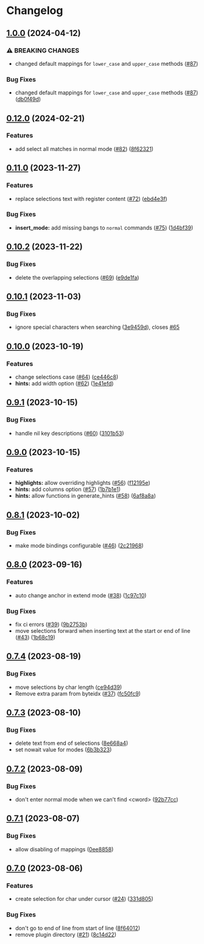 # Changelog

## [1.0.0](https://github.com/smoka7/multicursors.nvim/compare/v0.12.0...v1.0.0) (2024-04-12)


### ⚠ BREAKING CHANGES

* changed default mappings for `lower_case` and `upper_case` methods ([#87](https://github.com/smoka7/multicursors.nvim/issues/87))

### Bug Fixes

* changed default mappings for `lower_case` and `upper_case` methods ([#87](https://github.com/smoka7/multicursors.nvim/issues/87)) ([db0f49d](https://github.com/smoka7/multicursors.nvim/commit/db0f49d77e63ec6c31a2dc2ca6cc715e0bb9f3b1))

## [0.12.0](https://github.com/smoka7/multicursors.nvim/compare/v0.11.0...v0.12.0) (2024-02-21)


### Features

* add select all matches in normal mode ([#82](https://github.com/smoka7/multicursors.nvim/issues/82)) ([8f62321](https://github.com/smoka7/multicursors.nvim/commit/8f62321064acc8409ff4b1c3a4d36f0f12dcb0af))

## [0.11.0](https://github.com/smoka7/multicursors.nvim/compare/v0.10.2...v0.11.0) (2023-11-27)


### Features

* replace selections text with register content ([#72](https://github.com/smoka7/multicursors.nvim/issues/72)) ([ebd4e3f](https://github.com/smoka7/multicursors.nvim/commit/ebd4e3f647bf233ee95fa8c5186108aaada2c8e1))


### Bug Fixes

* **insert_mode:** add missing bangs to `normal` commands ([#75](https://github.com/smoka7/multicursors.nvim/issues/75)) ([1d4bf39](https://github.com/smoka7/multicursors.nvim/commit/1d4bf39ac6b7a2c2076eb11def095212ab04a039))

## [0.10.2](https://github.com/smoka7/multicursors.nvim/compare/v0.10.1...v0.10.2) (2023-11-22)


### Bug Fixes

* delete the overlapping selections ([#69](https://github.com/smoka7/multicursors.nvim/issues/69)) ([e9de1fa](https://github.com/smoka7/multicursors.nvim/commit/e9de1fa025284fccc54b8920016ad6ffd8d266b1))

## [0.10.1](https://github.com/smoka7/multicursors.nvim/compare/v0.10.0...v0.10.1) (2023-11-03)


### Bug Fixes

* ignore special characters when searching ([3e9459d](https://github.com/smoka7/multicursors.nvim/commit/3e9459d8e742653bdaf5f5793ce3310b3e66ef93)), closes [#65](https://github.com/smoka7/multicursors.nvim/issues/65)

## [0.10.0](https://github.com/smoka7/multicursors.nvim/compare/v0.9.1...v0.10.0) (2023-10-19)


### Features

* change selections case ([#64](https://github.com/smoka7/multicursors.nvim/issues/64)) ([ce446c8](https://github.com/smoka7/multicursors.nvim/commit/ce446c829a0eb88a8d8dd432c7820a10d9b9a38d))
* **hints:** add width option ([#62](https://github.com/smoka7/multicursors.nvim/issues/62)) ([1e41efd](https://github.com/smoka7/multicursors.nvim/commit/1e41efd5c70b31e1642754457eab7c6f019c4b1c))

## [0.9.1](https://github.com/smoka7/multicursors.nvim/compare/v0.9.0...v0.9.1) (2023-10-15)


### Bug Fixes

* handle nil key descriptions ([#60](https://github.com/smoka7/multicursors.nvim/issues/60)) ([3101b53](https://github.com/smoka7/multicursors.nvim/commit/3101b536deaf536b16e2a974b720517fd3a82f78))

## [0.9.0](https://github.com/smoka7/multicursors.nvim/compare/v0.8.1...v0.9.0) (2023-10-15)


### Features

* **highlights:** allow overriding highlights ([#56](https://github.com/smoka7/multicursors.nvim/issues/56)) ([f12195e](https://github.com/smoka7/multicursors.nvim/commit/f12195e2cc7bf12c76b2ab09ca81a82481ede78d))
* **hints:** add columns option ([#57](https://github.com/smoka7/multicursors.nvim/issues/57)) ([1b7b1e1](https://github.com/smoka7/multicursors.nvim/commit/1b7b1e1fdb231486089d86f6cd431560370a5ce7))
* **hints:** allow functions in generate_hints ([#58](https://github.com/smoka7/multicursors.nvim/issues/58)) ([6af8a8a](https://github.com/smoka7/multicursors.nvim/commit/6af8a8a785cb66b545118641b9c0bbee5b821859))

## [0.8.1](https://github.com/smoka7/multicursors.nvim/compare/v0.8.0...v0.8.1) (2023-10-02)


### Bug Fixes

* make mode bindings configurable ([#46](https://github.com/smoka7/multicursors.nvim/issues/46)) ([2c21968](https://github.com/smoka7/multicursors.nvim/commit/2c21968436d59f7b18628e380b508832feca92cd))

## [0.8.0](https://github.com/smoka7/multicursors.nvim/compare/v0.7.4...v0.8.0) (2023-09-16)


### Features

* auto change anchor in extend mode ([#38](https://github.com/smoka7/multicursors.nvim/issues/38)) ([1c97c10](https://github.com/smoka7/multicursors.nvim/commit/1c97c10778804b9a57465663bc7082b751b5db4f))


### Bug Fixes

* fix ci errors ([#39](https://github.com/smoka7/multicursors.nvim/issues/39)) ([9b2753b](https://github.com/smoka7/multicursors.nvim/commit/9b2753b8501e137b0821d182a11f1131d92a1c86))
* move selections forward when inserting text at the start or end of line ([#43](https://github.com/smoka7/multicursors.nvim/issues/43)) ([1b68c19](https://github.com/smoka7/multicursors.nvim/commit/1b68c19a583e6883c483abcdae0b509219172005))

## [0.7.4](https://github.com/smoka7/multicursors.nvim/compare/v0.7.3...v0.7.4) (2023-08-19)


### Bug Fixes

* move selections by char length ([ce94d39](https://github.com/smoka7/multicursors.nvim/commit/ce94d39cecb62a15b4bfb1b31b401781073d5ae5))
* Remove extra param from byteidx ([#37](https://github.com/smoka7/multicursors.nvim/issues/37)) ([fc50fc9](https://github.com/smoka7/multicursors.nvim/commit/fc50fc930a636fe46c6f859a7aa60ae901108146))

## [0.7.3](https://github.com/smoka7/multicursors.nvim/compare/v0.7.2...v0.7.3) (2023-08-10)


### Bug Fixes

* delete text from end of selections ([8e668a4](https://github.com/smoka7/multicursors.nvim/commit/8e668a45822e757be216755830afdce131ae56fc))
* set nowait value for modes ([6b3b323](https://github.com/smoka7/multicursors.nvim/commit/6b3b32395536b20747480b4d30b8d32ba2db7690))

## [0.7.2](https://github.com/smoka7/multicursors.nvim/compare/v0.7.1...v0.7.2) (2023-08-09)


### Bug Fixes

* don't enter normal mode when we can't find &lt;cword&gt; ([92b77cc](https://github.com/smoka7/multicursors.nvim/commit/92b77cc85ba8b12499d1a2d4834910f30d850c83))

## [0.7.1](https://github.com/smoka7/multicursors.nvim/compare/v0.7.0...v0.7.1) (2023-08-07)


### Bug Fixes

* allow disabling of mappings ([0ee8858](https://github.com/smoka7/multicursors.nvim/commit/0ee88581b1c6668d70247c74a578b826cf4c2f87))

## [0.7.0](https://github.com/smoka7/multicursors.nvim/compare/v0.6.3...v0.7.0) (2023-08-06)


### Features

* create selection for char under cursor ([#24](https://github.com/smoka7/multicursors.nvim/issues/24)) ([331d805](https://github.com/smoka7/multicursors.nvim/commit/331d805312aad79a788d0a6948ef453c09fbb320))


### Bug Fixes

* don't go to end of line from start of line ([8f64012](https://github.com/smoka7/multicursors.nvim/commit/8f64012ae4e2dd41a17d4351d63938defd47d130))
* remove plugin directory ([#21](https://github.com/smoka7/multicursors.nvim/issues/21)) ([8c14d22](https://github.com/smoka7/multicursors.nvim/commit/8c14d223a1b72a89c62060a0b9d4a4a78f19a119))

